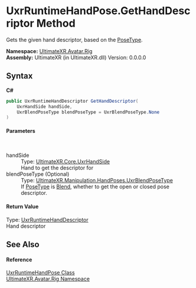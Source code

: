 # UxrRuntimeHandPose.GetHandDescriptor Method 
 

Gets the given hand descriptor, based on the <a href="P_UltimateXR_Avatar_Rig_UxrRuntimeHandPose_PoseType">PoseType</a>.

**Namespace:**&nbsp;<a href="N_UltimateXR_Avatar_Rig">UltimateXR.Avatar.Rig</a><br />**Assembly:**&nbsp;UltimateXR (in UltimateXR.dll) Version: 0.0.0.0

## Syntax

**C#**<br />
``` C#
public UxrRuntimeHandDescriptor GetHandDescriptor(
	UxrHandSide handSide,
	UxrBlendPoseType blendPoseType = UxrBlendPoseType.None
)
```


#### Parameters
&nbsp;<dl><dt>handSide</dt><dd>Type: <a href="T_UltimateXR_Core_UxrHandSide">UltimateXR.Core.UxrHandSide</a><br />Hand to get the descriptor for</dd><dt>blendPoseType (Optional)</dt><dd>Type: <a href="T_UltimateXR_Manipulation_HandPoses_UxrBlendPoseType">UltimateXR.Manipulation.HandPoses.UxrBlendPoseType</a><br />If <a href="P_UltimateXR_Avatar_Rig_UxrRuntimeHandPose_PoseType">PoseType</a> is <a href="T_UltimateXR_Manipulation_HandPoses_UxrHandPoseType">Blend</a>, whether to get the open or closed pose descriptor.</dd></dl>

#### Return Value
Type: <a href="T_UltimateXR_Avatar_Rig_UxrRuntimeHandDescriptor">UxrRuntimeHandDescriptor</a><br />Hand descriptor

## See Also


#### Reference
<a href="T_UltimateXR_Avatar_Rig_UxrRuntimeHandPose">UxrRuntimeHandPose Class</a><br /><a href="N_UltimateXR_Avatar_Rig">UltimateXR.Avatar.Rig Namespace</a><br />